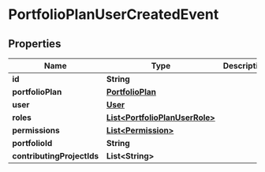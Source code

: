 
# PortfolioPlanUserCreatedEvent

## Properties
Name | Type | Description | Notes
------------ | ------------- | ------------- | -------------
**id** | **String** |  |  [optional]
**portfolioPlan** | [**PortfolioPlan**](PortfolioPlan.md) |  |  [optional]
**user** | [**User**](User.md) |  |  [optional]
**roles** | [**List&lt;PortfolioPlanUserRole&gt;**](PortfolioPlanUserRole.md) |  |  [optional]
**permissions** | [**List&lt;Permission&gt;**](Permission.md) |  |  [optional]
**portfolioId** | **String** |  |  [optional]
**contributingProjectIds** | **List&lt;String&gt;** |  |  [optional]




